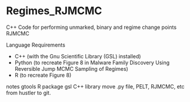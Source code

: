 # Regimes_RJMCMC
C++ Code for performing unmarked, binary and regime change points RJMCMC

Language Requirements
- C++ (with the Gnu Scientific Library (GSL) installed)
- Python (to recreate Figure 8 in Malware Family Discovery Using Reversible Jump MCMC Sampling of Regimes)
- R (to recreate Figure 8)




notes gtools R package
      gsl C++ library
      move .py file, PELT, RJMCMC, etc from hustler to git.
